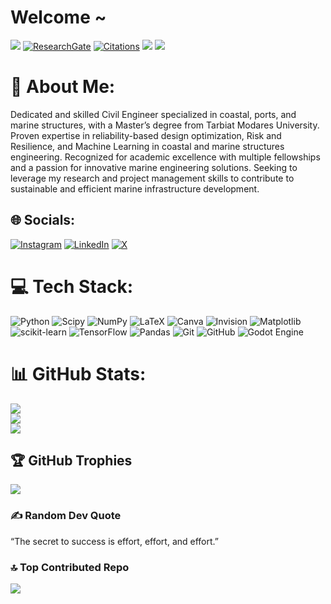 # Welcome ~
![](https://komarev.com/ghpvc/?username=pouyazarbipour&color=orange&label=Profile+views)
[![ResearchGate](https://img.shields.io/badge/Research-Gate-sucess?style=flat&logo=researchgate)](https://www.researchgate.net/profile/Pouya-Zarbipour) 
[![Citations](https://img.shields.io/badge/Google%20Scholar-Citations-blue?style=flat&logo=Google%20Scholar)](https://scholar.google.com/citations?user=V5aIzssAAAAJ&hl=en)
<img src="https://img.shields.io/badge/Focus-Reliability Analysis, Risk and Resiliency-brightgreen" />
<img src="https://img.shields.io/badge/Focus-Machine Learning-brightgreen" />

# 💫 About Me:
Dedicated and skilled Civil Engineer specialized in coastal, ports, and marine structures, with a Master’s degree from Tarbiat Modares University. Proven expertise in reliability-based design optimization, Risk and Resilience, and Machine Learning in coastal and marine structures engineering. Recognized for academic excellence with multiple fellowships and a passion for innovative marine engineering solutions. Seeking to leverage my research and project management skills to contribute to sustainable and efficient marine infrastructure development.


## 🌐 Socials:
[![Instagram](https://img.shields.io/badge/Instagram-%23E4405F.svg?logo=Instagram&logoColor=white)](https://instagram.com/pouyazarbipour) [![LinkedIn](https://img.shields.io/badge/LinkedIn-%230077B5.svg?logo=linkedin&logoColor=white)](https://linkedin.com/in/pouya-zarbipour) [![X](https://img.shields.io/badge/X-black.svg?logo=X&logoColor=white)](https://x.com/pouyazarbipour) 

# 💻 Tech Stack:
![Python](https://img.shields.io/badge/python-3670A0?style=for-the-badge&logo=python&logoColor=ffdd54) ![Scipy](https://img.shields.io/badge/SciPy-%230C55A5.svg?style=for-the-badge&logo=scipy&logoColor=%white) ![NumPy](https://img.shields.io/badge/numpy-%23013243.svg?style=for-the-badge&logo=numpy&logoColor=white) ![LaTeX](https://img.shields.io/badge/latex-%23008080.svg?style=for-the-badge&logo=latex&logoColor=white) ![Canva](https://img.shields.io/badge/Canva-%2300C4CC.svg?style=for-the-badge&logo=Canva&logoColor=white) ![Invision](https://img.shields.io/badge/invision-FF3366?style=for-the-badge&logo=invision&logoColor=white) ![Matplotlib](https://img.shields.io/badge/Matplotlib-%23ffffff.svg?style=for-the-badge&logo=Matplotlib&logoColor=black) ![scikit-learn](https://img.shields.io/badge/scikit--learn-%23F7931E.svg?style=for-the-badge&logo=scikit-learn&logoColor=white) ![TensorFlow](https://img.shields.io/badge/TensorFlow-%23FF6F00.svg?style=for-the-badge&logo=TensorFlow&logoColor=white) ![Pandas](https://img.shields.io/badge/pandas-%23150458.svg?style=for-the-badge&logo=pandas&logoColor=white) ![Git](https://img.shields.io/badge/git-%23F05033.svg?style=for-the-badge&logo=git&logoColor=white) ![GitHub](https://img.shields.io/badge/github-%23121011.svg?style=for-the-badge&logo=github&logoColor=white) ![Godot Engine](https://img.shields.io/badge/GODOT-%23FFFFFF.svg?style=for-the-badge&logo=godot-engine)
# 📊 GitHub Stats:
![](https://github-readme-stats.vercel.app/api?username=pouyazarbipour&theme=default_repocard&hide_border=false&include_all_commits=true&count_private=true)<br/>
![](https://github-readme-streak-stats.herokuapp.com/?user=pouyazarbipour&theme=default_repocard&hide_border=false)<br/>
![](https://github-readme-stats.vercel.app/api/top-langs/?username=pouyazarbipour&theme=default_repocard&hide_border=false&include_all_commits=true&count_private=true&layout=compact)

## 🏆 GitHub Trophies
![](https://github-profile-trophy.vercel.app/?username=pouyazarbipour&theme=default&no-frame=false&no-bg=true&margin-w=4)

### ✍️ Random Dev Quote
“The secret to success is effort, effort, and effort.”

### 🔝 Top Contributed Repo
![](https://github-contributor-stats.vercel.app/api?username=pouyazarbipour&limit=5&theme=default&combine_all_yearly_contributions=true)
